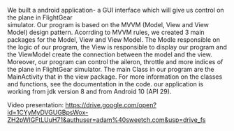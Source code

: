 We built a android application- a GUI interface which will give us control on the plane in FlightGear   
simulator.
Our program is based on the MVVM (Model, View and View Model) design pattern. 
Acorrding to MVVM rules, we created 3 main packages for the Model, View and View Model. The Modle responsible on the logic of our program, the View is responsible to display our program and the ViewModel create the connection between the model and the view.
Moreover, our program can control the aileron, throttle and more indices of the plane in FlightGear simulator. 
The main Class in our program are the MainActivity that in the view package.
For more information on the classes and functions, see the documentation in the code.
our application is working from jdk version 8 and from Android 10 (API 29).

Video presentation:
https://drive.google.com/open?id=1CYyMyDVGUGBpsWox-ZH2pWIGFtLUuH71&authuser=adam%40sweetch.com&usp=drive_fs
